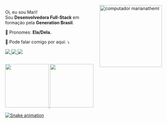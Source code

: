 <img src="https://i.postimg.cc/sgRtb01n/helloworld.png" min-width="250px" max-width="200px" width="200px" align="right" alt="computador marianatheml">

<p align="left"> 
  Oi, eu sou Mari! <br> Sou <strong>Desenvolvedora Full-Stack</strong> em formação pela <strong>Generation Brasil</strong>.
</p>
<p align="left">
  🦄 Pronomes: <strong>Ela/Dela.</strong>
</p>

<p align="left">
  💌 Pode falar comigo por aqui: ⤵️
</p>

<p align="left">
  <a href="https://www.instagram.com/marianatheml/" alt="Instagram">
    <img src="https://img.shields.io/badge/-Instagram-1c1424?style=for-the-badge&logo=Instagram&logoColor=FF79C6&link=https://www.instagram.com/marianatheml"/>
  </a>
  
  <a href="https://www.linkedin.com/in/marianatheml" alt="Linkedin">
    <img src="https://img.shields.io/badge/-Linkedin-1c1424?style=for-the-badge&logo=Linkedin&logoColor=FF79C6&link=https://www.linkedin.com/in/marianatheml"/>
  </a>
  
  <a href="mailto:marianatheml@gmail.com" alt="Email">
    <img src="https://img.shields.io/badge/-Gmail-1c1424?style=for-the-badge&logo=gmail&logoColor=FF79C6"/>
  </a>
</p>


## <div align="center">
  <a href="https://github.com/marianatheml">
  <img height="140em" src="https://github-readme-stats.vercel.app/api?username=marianatheml&show_icons=true&theme=omni&include_all_commits=true&count_private=true"/>
  <img height="140em" src="https://github-readme-stats.vercel.app/api/top-langs/?username=marianatheml&layout=compact&langs_count=7&theme=omni"/>
</div>  
  
  ![Snake animation](https://github.com/marianatheml/marianatheml/blob/output/github-contribution-grid-snake.svg)
  
